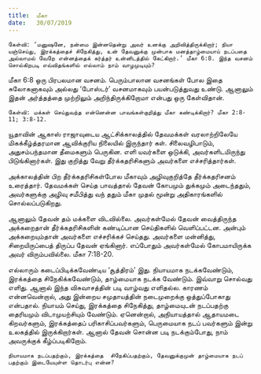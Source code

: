 ```yaml
---
title:  மீகா
date:   30/07/2019
---
```


`கேள்வி: ‘மனுஷனே, நன்மை இன்னதென்று அவர் உனக்கு அறிவித்திருக்கிறார்; நியா யஞ்செய்து, இரக்கத்தைச் சிநேகித்து, உன் தேவனுக்கு முன்பாக மனத்தாழ்மையாய் நடப்பதை அல்லாமல் வேறே என்னத்தைக் கர்த்தர் உன்னிடத்தில் கேட்கிறார்.’ மீகா 6:8. இந்த வசனம் சொல்கிறபடி எவ்விதங்களில் எல்லாம் நாம் வாழமுடியும்?`

மீகா 6:8 ஒரு பிரபலமான வசனம். பெரும்பாலான வசனங்கள் போல இதை சுலோகனாகவும் அல்லது ‘போஸ்டர்’ வசனமாகவும் பயன்படுத்துவது உண்டு. ஆனாலும் இதன் அர்த்தத்தை முற்றிலும் அறிந்திருக்கிறோமா என்பது ஒரு கேள்விதான்.

`கேள்வி: மக்கள் செய்துவந்த என்னென்ன பாவங்கள்குறித்து மீகா கண்டிக்கிறார்? மீகா 2:8-11; 3:8-12.`

யூதாவின் ஆகாஸ் ராஜாவுடைய ஆட்சிக்காலத்தில் தேவமக்கள் வரலாற்றிலேயே மிகக்கீழ்த்தரமான ஆவிக்குரிய நிலையில் இருந்தார் கள். சிலைவழிபாடும், அதுசம்பந்தமான தீமைகளும் பெருகின.  எளி யவர்களை ஒடுக்கி, அவர்களிடமிருந்து பிடுங்கினார்கள். இது குறித்து வேறு தீர்க்கதரிசிகளும் அவர்களை எச்சரித்தார்கள்.

அக்காலத்தின் பிற தீர்க்கதரிசிகள்போல மீகாவும் அழிவுகுறித்தே தீர்க்கதரிசனம் உரைத்தார். தேவமக்கள் செய்த பாவத்தால் தேவன் கோபமும் துக்கமும் அடைந்ததும், அவர்களுக்கு அழிவு சமீபித்து வந் ததும் மீகா முதல் மூன்று அதிகாரங்களில் சொல்லப்படுகிறது.

ஆனாலும் தேவன் தம் மக்களை விடவில்லை. அவர்கள்மேல் தேவன் வைத்திருந்த அக்கறைதான் தீர்க்கதரிசிகளின் கண்டிப்பான செய்திகளில் வெளிப்பட்டன. அன்பும் அக்கறையும்தான் அவர்களை எச்சரிக்கச் செய்தது. அவர்களை மன்னித்து, சிறையிருப்பைத் திருப்ப தேவன் ஏங்கினார். எப்போதும் அவர்கள்மேல் கோபமாயிருக்க அவர் விரும்பவில்லை. மீகா 7:18-20.

எல்லாரும் கடைப்பிடிக்கவேண்டிய ‘சூத்திரம்’ இது. நியாயமாக நடக்கவேண்டும், இரக்கத்தை சிநேகிக்கவேண்டும், தாழ்மையாக நடக்க வேண்டும். இவ்வாறு சொல்வது எளிது. ஆனால் இந்த விசுவாசத்தின் படி வாழ்வது எளிதல்ல. காரணம் என்னவென்றால், அது இன்றைய சமுதாயத்தின் நடைமுறைக்கு ஒத்துப்போகாது என்பதால். நியாயம் செய்து, இரக்கத்தை சிநேகித்து, தாழ்மையுடன் நடப்பதற்கு தைரியமும் விடாமுயற்சியும் வேண்டும். ஏனென்றால், அநியாயத்தால் ஆதாயமடை கிறவர்களும், இரக்கத்தைப் பரிகாசிப்பவர்களும், பெருமையாக நடப் பவர்களும் இன்று உலகத்தில் இருக்கிறார்கள். ஆனால் தேவன் சொன்ன படி நடக்கும்போது, நாம் அவருக்குக் கீழ்ப்படிகிறோம்.

`நியாயமாக நடப்பதற்கும், இரக்கத்தை  சிநேகிப்பதற்கும், தேவனுக்குமுன் தாழ்மையாக நடப் பதற்கும் இடையேயுள்ள தொடர்பு என்ன?`